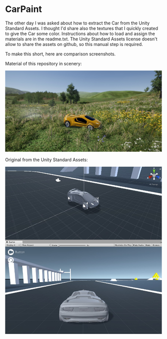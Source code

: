 # CarPaint

The other day I was asked about how to extract the Car from the Unity Standard Assets. I thought I'd share also the textures that I quickly created to give the Car some color. Instructions about how to load and assign the materials are in the readme.txt. The Unity Standard Assets license doesn't allow to share the assets on github, so this manual step is required.

To make this short, here are comparison screenshots.

Material of this repository in scenery:

![New Material](https://github.com/Roland09/CarPaint/blob/master/screenshot-preview.jpg)

Original from the Unity Standard Assets:

![Original](https://github.com/Roland09/CarPaint/blob/master/screenshot-original.jpg)

